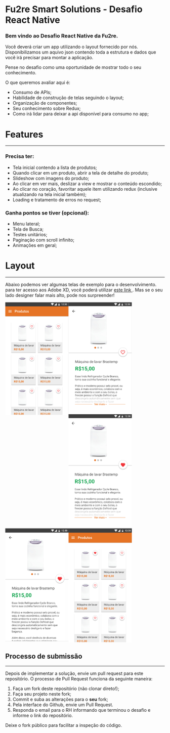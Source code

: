 # Fu2re Smart Solutions - Desafio React Native

### Bem vindo ao Desafio React Native da Fu2re.

Você deverá criar um app utilizando o layout fornecido por nós.
Disponibilizamos um aquivo json contendo toda a estrutura e dados que você irá precisar para montar a aplicação.

Pense no desafio como uma oportunidade de mostrar todo o seu conhecimento.

O que queremos avaliar aqui é:

- Consumo de APIs;
- Habilidade de construção de telas seguindo o layout;
- Organização de componentes;
- Seu conhecimento sobre Redux;
- Como irá lidar para deixar a api disponível para consumo no app;

# Features

---

### Precisa ter:

- Tela inicial contendo a lista de produtos;
- Quando clicar em um produto, abrir a tela de detalhe do produto;
- Slideshow com imagens do produto;
- Ao clicar em ver mais, deslizar a view e mostrar o conteúdo escondido;
- Ao clicar no coração, favoritar aquele item utilizando redux (inclusive atualizando na tela inicial também);
- Loading e tratamento de erros no request;

### Ganha pontos se tiver (opcional):

- Menu lateral;
- Tela de Busca;
- Testes unitários;
- Paginação com scroll infinito;
- Animações em geral;

# Layout

---

Abaixo podemos ver algumas telas de exemplo para o desenvolvimento. para ter acesso aos Adobe XD, você poderá utilizar [este link ](https://xd.adobe.com/view/a82f8c6c-3fee-441a-71ad-7456f6eba874-de1e/). Mas se o seu lado designer falar mais alto, pode nos surpreender!

<img src="assets/1.png" align="left" width="200">
<img src="assets/2.png" align="left" width="200">
<img src="assets/3.png" width="200">
<img src="assets/4.png" align="left" width="200">
<img src="assets/5.png"  width="200">

## **Processo de submissão**

---

Depois de implementar a solução, envie um pull request para este repositório.
O processo de Pull Request funciona da seguinte maneira:

1. Faça um fork deste repositório (não clonar direto!);
2. Faça seu projeto neste fork;
3. Commit e suba as alterações para o **seu** fork;
4. Pela interface do Github, envie um Pull Request.
5. Responda o email para o RH informando que terminou o desafio e informe o link do repositório.

Deixe o fork público para facilitar a inspeção do código.
